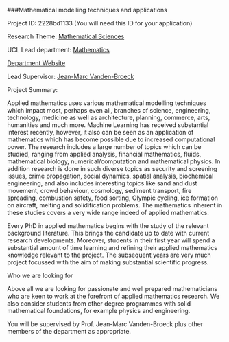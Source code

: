 ###Mathematical modelling techniques and applications

Project ID: 2228bd1133
(You will need this ID for your application)

Research Theme: [Mathematical Sciences](../themes/mathematical-sciences.md)

UCL Lead department: [Mathematics](../departments/mathematics.md)

[Department Website](https://www.ucl.ac.uk/maths)

Lead Supervisor: [Jean-Marc Vanden-Broeck](https://iris.ucl.ac.uk/iris/browse/profile?upi=JVAND65)

Project Summary:

Applied mathematics uses various mathematical modelling techniques which impact most, perhaps even all, branches of science, engineering, technology, medicine as well as architecture, planning, commerce, arts, humanities and much more. Machine Learning has received substantial interest recently, however, it also can be seen as an application of mathematics which has become possible due to increased computational power. The research includes a large number of topics which can be studied, ranging from applied analysis, financial mathematics, fluids, mathematical biology, numerical/computation and mathematical physics. In addition research is done in such diverse topics as security and screening issues, crime propagation, social dynamics, spatial analysis, biochemical engineering, and also includes interesting topics like sand and dust movement, crowd behaviour, cosmology, sediment transport, fire spreading, combustion safety, food sorting, Olympic cycling, ice formation on aircraft, melting and solidification problems. The mathematics inherent in these studies covers a very wide range indeed of applied mathematics. 
 
 Every PhD in applied mathematics begins with the study of the relevant background literature. This brings the candidate up to date with current research developments. Moreover, students in their first year will spend a substantial amount of time learning and refining their applied mathematics knowledge relevant to the project. The subsequent years are very much project focussed with the aim of making substantial scientific progress. 
 
 Who we are looking for 
 
 Above all we are looking for passionate and well prepared mathematicians who are keen to work at the forefront of applied mathematics research. We also consider students from other degree programmes with solid mathematical foundations, for example physics and engineering. 
 
 You will be supervised by Prof. Jean-Marc Vanden-Broeck plus other members of the department as appropriate.